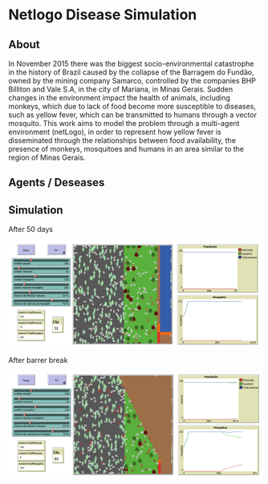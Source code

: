 # Netlogo Disease Simulation

About
-----
In November 2015 there was the biggest socio-environmental catastrophe in the history of Brazil caused by the collapse of the Barragem do Fundão, owned by the mining company Samarco, controlled by the companies BHP Billiton and Vale S.A, in the city of Mariana, in Minas Gerais.
Sudden changes in the environment impact the health of animals, including monkeys, which due to lack of food become more susceptible to diseases, such as yellow fever, which can be transmitted to humans through a vector mosquito.
This work aims to model the problem through a multi-agent environment (netLogo), in order to represent how yellow fever is disseminated through the relationships between food availability, the presence of monkeys, mosquitoes and humans in an area similar to the region of Minas Gerais.



Agents / Deseases
-----------

[](/images/deseases.png)


Simulation
-----------

After 50 days

![GitHub Logo](/images/before.png)


After barrer break

![GitHub Logo](/images/after.png)
